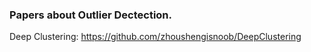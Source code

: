 ### Papers about Outlier Dectection.

Deep Clustering: https://github.com/zhoushengisnoob/DeepClustering
